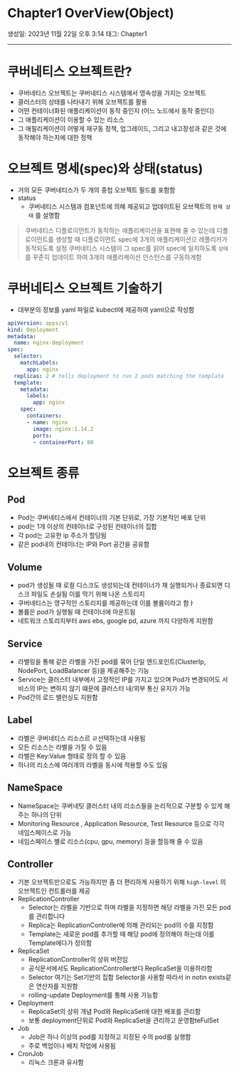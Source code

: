 # Chapter1 OverView(Object)

생성일: 2023년 11월 22일 오후 3:14
태그: Chapter1

---

# 쿠버네티스 오브젝트란?

- 쿠버네티스 오브젝트는 쿠버네티스 시스템에서 영속성을 가지는 오브젝트
- 클러스터의 상태를 나타내기 위해 오브젝트를 활용
- 어떤 컨테이너화된 애플리케이션이 동작 중인지 (어느 노드에서 동작 중인디)
- 그 애플리케이션이 이용할 수 있는 리소스
- 그 애필리케이션이 어떻게 재구동 정책, 업그레이드, 그리고 내고장성과 같은 것에 동작해야 하는지에 대한 정책

# 오브젝트 명세(spec)와 상태(status)

- 거의 모든 쿠버네티스가 두 개의 중첩 오브젝트 필드를 포함함
- status
    - 쿠버네티스 시스템과 컴포넌트에 의해 제공되고 업데이트된 오브젝트의 `현재 상태` 를 설명함

> 쿠버네티스 디플로이먼트가 동작하는 애플리케이션을 표현해 줄 수 있는데
디플로이먼트를 생성할 때 디플로이먼트 spec에 3개의 애플리케이션으 레플리카가 동작되도록 설정
쿠버네티스 시스템이 그 spec를 읽어 spec에 일치하도록 `상태` 를 꾸준히 업데이트 하여
3개의 애플리케이션 인스턴스를 구동하게함
> 

# 쿠버네티스 오브젝트 기술하기

- 대부분의 정보를 yaml 파일로 kubectl에 제공하여 yaml으로 작성함

```yaml
apiVersion: apps/v1
kind: Deployment
metadata:
  name: nginx-deployment
spec:
  selector:
    matchLabels:
      app: nginx
  replicas: 2 # tells deployment to run 2 pods matching the template
  template:
    metadata:
      labels:
        app: nginx
    spec:
      containers:
      - name: nginx
        image: nginx:1.14.2
        ports:
        - containerPort: 80
```

# 오브젝트 종류

## Pod

- Pod는 쿠버네티스에서 컨테이너의 기본 단위로, 가장 기본적인 배포 단위
- pod는 1개 이상의 컨테이너로 구성된 컨테이너의 집합
- 각 pod는 고유한 ip 주소가 할당됨
- 같은 pod내의 컨테이너는 IP와 Port 공간을 공유함

## Volume

- pod가 생성될 때 로컬 디스크도 생성되는데 컨테이너가 재 실행되거나 종료되면 디스크 파일도 손실됨
이를 막기 위해 나온 스토리지
- 쿠버네티스는 영구적인 스토리지를 제공하는데 이를 볼륨이라고 함ㅏ
- 볼륨은 pod가 실행될 때 컨테이너에 마운트됨
- 네트워크 스토리지부터 aws ebs, google pd, azure 까지 다양하게 지원함

## Service

- 라벨링을 통해 같은 라벨을 가진 pod를 묶어 단일 엔드포인트(ClusterIp, NodePort, LoadBalancer 등)을 제공해주는 기능
- Service는 클러스터 내부에서 고정적인 IP를 가지고 있으며 Pod가 변경되어도 서비스의 IP는 변하지 않기 떄문에 클러스터 내/외부 통신 유지가 가능
- Pod간의 로드 밸런싱도 지원함

## Label

- 라벨은 쿠버네티스 리소스르 ㄹ선택하는데 사용됨
- 모든 리소스는 라벨을 가질 수 있음
- 라벨은 Key:Value 형태로 정의 할 수 있음
- 하나의 리소스에 여러개의 라벨을 동시에 적용할 수도 있음

## NameSpace

- NameSpace는 쿠버네팃 클러스터 내의 리소스들을 논리적으로 구분할 수 있게 해주는 하나의 단위
- Monitoring Resource , Application Resource, Test Resource 등으로 각각 네임스페이스로 가능
- 네임스페이스 별로 리소스(cpu, gpu, memory) 등을 할등해 줄 수 있음

## Controller

- 기본 오브젝트만으로도 가능하지만 좀 더 편리하게 사용하기 위해 `high-level` 의 오브젝트인 컨트롤러를 제공
- ReplicationController
    - Selector는 라벨을 기반으로 하며 라벨을 지정하면 해당 라벨을 가진 모든 pod를 관리합니다
    - Replica는 ReplicationController에 의해 관리되는 pod의 수를 지정함
    - Template는 새로운 pod를 추가할 때 해당 pod에 정의해야 하는데 이를 Template에다가 정의함
- ReplicaSet
    - ReplicationController의 상위 버전임
    - 공식문서에서도 ReplicationController보다 ReplicaSet을 이용하라함
    - Selector 여기는 Set기반의 집합 Selector을 사용함 따라서 in notin exists같은 연산자를 지원함
    - rolling-update Deployment를 통해 사용 가능함
- Deployment
    - ReplicaSet의 상위 개념 Pod와 ReplicaSet에 대한 배포를 관리함
    - 보통 deployment단위로 Pod와 ReplicaSet을 관리하고 운영함teFulSet
- Job
    - Job은 하나 이상의 pod를 지정하고 지정된 수의 pod를 실행함
    - 주로 백업이나 배치 작업에 사용됨
- CronJob
    - 리눅스 크론과 유사함